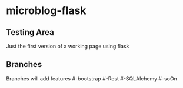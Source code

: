 # microblog-flask
## Testing Area

Just the first version of a working page using flask

## Branches

Branches will add features
#-bootstrap
#-Rest
#-SQLAlchemy
#-soOn
